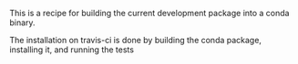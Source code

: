 This is a recipe for building the current development package into a conda
binary.

The installation on travis-ci is done by building the conda package, installing
it, and running the tests
